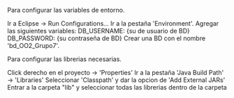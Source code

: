 Para configurar las variables de entorno.

Ir a Eclipse -> Run Configurations...
Ir a la pestaña 'Environment'.
Agregar las siguientes variables:
DB_USERNAME: {su de usuario de BD}
DB_PASSWORD: {su contraseña de BD}
Crear una BD con el nombre 'bd_OO2_Grupo7'.

Para configurar las librerias necesarias.

Click derecho en el proyecto -> 'Properties'
Ir a la pestaña 'Java Build Path' -> 'Libraries'
Seleccionar 'Classpath' y dar la opcion de 'Add External JARs'
Entrar a la carpeta "lib" y seleccionar todas las librerias dentro de la carpeta